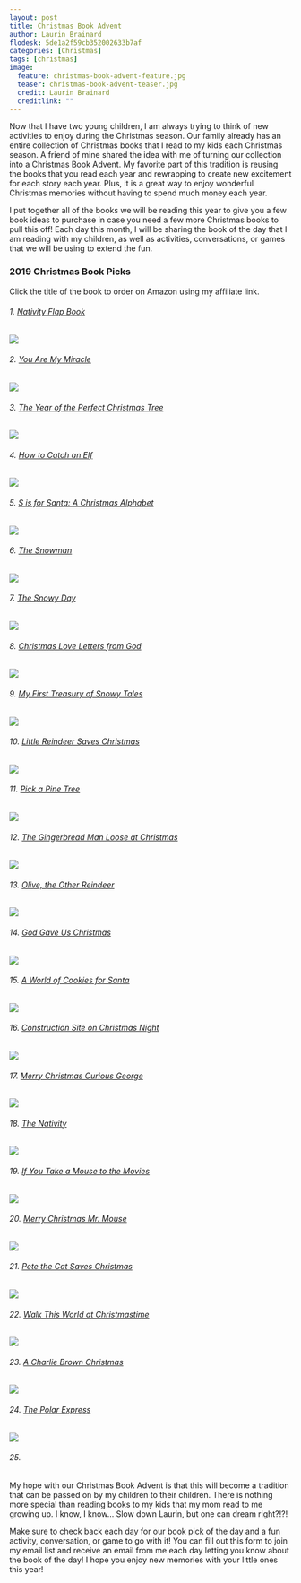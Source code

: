 ```yaml
---
layout: post
title: Christmas Book Advent
author: Laurin Brainard
flodesk: 5de1a2f59cb352002633b7af
categories: [Christmas]
tags: [christmas]
image:
  feature: christmas-book-advent-feature.jpg
  teaser: christmas-book-advent-teaser.jpg
  credit: Laurin Brainard
  creditlink: ""
---
```

Now that I have two young children, I am always trying to think of new activities to enjoy during the Christmas season. Our family already has an entire collection of Christmas books that I read to my kids each Christmas season. A friend of mine shared the idea with me of turning our collection into a Christmas Book Advent. My favorite part of this tradition is reusing the books that you read each year and rewrapping to create new excitement for each story each year. Plus, it is a great way to enjoy wonderful Christmas memories without having to spend much money each year. 

I put together all of the books we will be reading this year to give you a few book ideas to purchase in case you need a few more Christmas books to pull this off! Each day this month, I will be sharing the book of the day that I am reading with my children, as well as activities, conversations, or games that we will be using to extend the fun. 

### 2019 Christmas Book Picks
Click the title of the book to order on Amazon using my affiliate link.

###### 1. [Nativity Flap Book](https://amzn.to/2OxpVzx)
<a target="_blank"  href="https://www.amazon.com/gp/offer-listing/1409564711/ref=as_li_tl?ie=UTF8&camp=1789&creative=9325&creativeASIN=1409564711&linkCode=am2&tag=theprimarybra-20&linkId=93b8d3571ccef2ea797ae627d496dc53"><img border="0" src="//ws-na.amazon-adsystem.com/widgets/q?_encoding=UTF8&MarketPlace=US&ASIN=1409564711&ServiceVersion=20070822&ID=AsinImage&WS=1&Format=_SL250_&tag=theprimarybra-20" ></a><img src="//ir-na.amazon-adsystem.com/e/ir?t=theprimarybra-20&l=am2&o=1&a=1409564711" width="1" height="1" border="0" alt="" style="border:none !important; margin:0px !important;" />

###### 2. [You Are My Miracle](https://amzn.to/2OxpYeH)
<a target="_blank"  href="https://www.amazon.com/gp/product/0399257918/ref=as_li_tl?ie=UTF8&camp=1789&creative=9325&creativeASIN=0399257918&linkCode=as2&tag=theprimarybra-20&linkId=415c1c0f3649f7cea2fb2b4dc9c34584"><img border="0" src="//ws-na.amazon-adsystem.com/widgets/q?_encoding=UTF8&MarketPlace=US&ASIN=0399257918&ServiceVersion=20070822&ID=AsinImage&WS=1&Format=_SL250_&tag=theprimarybra-20" ></a><img src="//ir-na.amazon-adsystem.com/e/ir?t=theprimarybra-20&l=am2&o=1&a=0399257918" width="1" height="1" border="0" alt="" style="border:none !important; margin:0px !important;" />

###### 3. [The Year of the Perfect Christmas Tree](https://amzn.to/2L5ff9p)
<a target="_blank"  href="https://www.amazon.com/gp/product/0140558772/ref=as_li_tl?ie=UTF8&camp=1789&creative=9325&creativeASIN=0140558772&linkCode=as2&tag=theprimarybra-20&linkId=6dd0580a9f5bd48eed2f2118efca8dc1"><img border="0" src="//ws-na.amazon-adsystem.com/widgets/q?_encoding=UTF8&MarketPlace=US&ASIN=0140558772&ServiceVersion=20070822&ID=AsinImage&WS=1&Format=_SL250_&tag=theprimarybra-20" ></a><img src="//ir-na.amazon-adsystem.com/e/ir?t=theprimarybra-20&l=am2&o=1&a=0140558772" width="1" height="1" border="0" alt="" style="border:none !important; margin:0px !important;" />

###### 4. [How to Catch an Elf](https://amzn.to/2q092UG)
<a target="_blank"  href="https://www.amazon.com/gp/product/1492646318/ref=as_li_tl?ie=UTF8&camp=1789&creative=9325&creativeASIN=1492646318&linkCode=as2&tag=theprimarybra-20&linkId=2a79197123ba8c5bafefd71a0fe3c6d2"><img border="0" src="//ws-na.amazon-adsystem.com/widgets/q?_encoding=UTF8&MarketPlace=US&ASIN=1492646318&ServiceVersion=20070822&ID=AsinImage&WS=1&Format=_SL250_&tag=theprimarybra-20" ></a><img src="//ir-na.amazon-adsystem.com/e/ir?t=theprimarybra-20&l=am2&o=1&a=1492646318" width="1" height="1" border="0" alt="" style="border:none !important; margin:0px !important;" />

###### 5. [S is for Santa: A Christmas Alphabet](https://amzn.to/2DwoF9K)
<a target="_blank"  href="https://www.amazon.com/gp/product/142364607X/ref=as_li_tl?ie=UTF8&camp=1789&creative=9325&creativeASIN=142364607X&linkCode=as2&tag=theprimarybra-20&linkId=6efe24b0b0dad2110f67f3801e44e296"><img border="0" src="//ws-na.amazon-adsystem.com/widgets/q?_encoding=UTF8&MarketPlace=US&ASIN=142364607X&ServiceVersion=20070822&ID=AsinImage&WS=1&Format=_SL250_&tag=theprimarybra-20" ></a><img src="//ir-na.amazon-adsystem.com/e/ir?t=theprimarybra-20&l=am2&o=1&a=142364607X" width="1" height="1" border="0" alt="" style="border:none !important; margin:0px !important;" />

###### 6. [The Snowman](https://amzn.to/2DuT08I)
<a target="_blank"  href="https://www.amazon.com/gp/product/0394839730/ref=as_li_tl?ie=UTF8&camp=1789&creative=9325&creativeASIN=0394839730&linkCode=as2&tag=theprimarybra-20&linkId=a94ffac5f77d8034810b7396bbbdcc02"><img border="0" src="//ws-na.amazon-adsystem.com/widgets/q?_encoding=UTF8&MarketPlace=US&ASIN=0394839730&ServiceVersion=20070822&ID=AsinImage&WS=1&Format=_SL250_&tag=theprimarybra-20" ></a><img src="//ir-na.amazon-adsystem.com/e/ir?t=theprimarybra-20&l=am2&o=1&a=0394839730" width="1" height="1" border="0" alt="" style="border:none !important; margin:0px !important;" />

###### 7. [The Snowy Day](https://amzn.to/2RewSrh)
<a target="_blank"  href="https://www.amazon.com/gp/product/0140501827/ref=as_li_tl?ie=UTF8&camp=1789&creative=9325&creativeASIN=0140501827&linkCode=as2&tag=theprimarybra-20&linkId=0595765c37cf290172f06b8f1d34328e"><img border="0" src="//ws-na.amazon-adsystem.com/widgets/q?_encoding=UTF8&MarketPlace=US&ASIN=0140501827&ServiceVersion=20070822&ID=AsinImage&WS=1&Format=_SL250_&tag=theprimarybra-20" ></a><img src="//ir-na.amazon-adsystem.com/e/ir?t=theprimarybra-20&l=am2&o=1&a=0140501827" width="1" height="1" border="0" alt="" style="border:none !important; margin:0px !important;" />

###### 8. [Christmas Love Letters from God](https://amzn.to/2R3hi1j)
<a target="_blank"  href="https://www.amazon.com/gp/product/0310748240/ref=as_li_tl?ie=UTF8&camp=1789&creative=9325&creativeASIN=0310748240&linkCode=as2&tag=theprimarybra-20&linkId=06d2fafbfcb99658b24c50fdbd20a94e"><img border="0" src="//ws-na.amazon-adsystem.com/widgets/q?_encoding=UTF8&MarketPlace=US&ASIN=0310748240&ServiceVersion=20070822&ID=AsinImage&WS=1&Format=_SL250_&tag=theprimarybra-20" ></a><img src="//ir-na.amazon-adsystem.com/e/ir?t=theprimarybra-20&l=am2&o=1&a=0310748240" width="1" height="1" border="0" alt="" style="border:none !important; margin:0px !important;" />

###### 9. [My First Treasury of Snowy Tales](https://amzn.to/2q2PXBh)
<a target="_blank"  href="https://www.amazon.com/gp/product/1781971013/ref=as_li_tl?ie=UTF8&camp=1789&creative=9325&creativeASIN=1781971013&linkCode=as2&tag=theprimarybra-20&linkId=2b9c49b3834ea85303bcde450e64d046"><img border="0" src="//ws-na.amazon-adsystem.com/widgets/q?_encoding=UTF8&MarketPlace=US&ASIN=1781971013&ServiceVersion=20070822&ID=AsinImage&WS=1&Format=_SL250_&tag=theprimarybra-20" ></a><img src="//ir-na.amazon-adsystem.com/e/ir?t=theprimarybra-20&l=am2&o=1&a=1781971013" width="1" height="1" border="0" alt="" style="border:none !important; margin:0px !important;" />

###### 10. [Little Reindeer Saves Christmas](https://amzn.to/33zDm6g)
<a target="_blank"  href="https://www.amazon.com/gp/product/1784408123/ref=as_li_tl?ie=UTF8&camp=1789&creative=9325&creativeASIN=1784408123&linkCode=as2&tag=theprimarybra-20&linkId=e19258a539da824cdfffb0266d023119"><img border="0" src="//ws-na.amazon-adsystem.com/widgets/q?_encoding=UTF8&MarketPlace=US&ASIN=1784408123&ServiceVersion=20070822&ID=AsinImage&WS=1&Format=_SL250_&tag=theprimarybra-20" ></a><img src="//ir-na.amazon-adsystem.com/e/ir?t=theprimarybra-20&l=am2&o=1&a=1784408123" width="1" height="1" border="0" alt="" style="border:none !important; margin:0px !important;" />

###### 11. [Pick a Pine Tree](https://amzn.to/33DdqqJ)
<a target="_blank"  href="https://www.amazon.com/gp/product/0763695718/ref=as_li_tl?ie=UTF8&camp=1789&creative=9325&creativeASIN=0763695718&linkCode=as2&tag=theprimarybra-20&linkId=826cb911f07b531a800731bf1b8515c7"><img border="0" src="//ws-na.amazon-adsystem.com/widgets/q?_encoding=UTF8&MarketPlace=US&ASIN=0763695718&ServiceVersion=20070822&ID=AsinImage&WS=1&Format=_SL250_&tag=theprimarybra-20" ></a><img src="//ir-na.amazon-adsystem.com/e/ir?t=theprimarybra-20&l=am2&o=1&a=0763695718" width="1" height="1" border="0" alt="" style="border:none !important; margin:0px !important;" />

###### 12. [The Gingerbread Man Loose at Christmas](https://amzn.to/37Qd3fC)
<a target="_blank"  href="https://www.amazon.com/gp/product/0399168664/ref=as_li_tl?ie=UTF8&camp=1789&creative=9325&creativeASIN=0399168664&linkCode=as2&tag=theprimarybra-20&linkId=605b350ca1b36ed9f2a6361acf1bcd0d"><img border="0" src="//ws-na.amazon-adsystem.com/widgets/q?_encoding=UTF8&MarketPlace=US&ASIN=0399168664&ServiceVersion=20070822&ID=AsinImage&WS=1&Format=_SL250_&tag=theprimarybra-20" ></a><img src="//ir-na.amazon-adsystem.com/e/ir?t=theprimarybra-20&l=am2&o=1&a=0399168664" width="1" height="1" border="0" alt="" style="border:none !important; margin:0px !important;" />

###### 13. [Olive, the Other Reindeer](https://amzn.to/37SYiZl)
<a target="_blank"  href="https://www.amazon.com/gp/product/0811818071/ref=as_li_tl?ie=UTF8&camp=1789&creative=9325&creativeASIN=0811818071&linkCode=as2&tag=theprimarybra-20&linkId=1f1f22a1f92df4ca3159b9940258ab58"><img border="0" src="//ws-na.amazon-adsystem.com/widgets/q?_encoding=UTF8&MarketPlace=US&ASIN=0811818071&ServiceVersion=20070822&ID=AsinImage&WS=1&Format=_SL250_&tag=theprimarybra-20" ></a><img src="//ir-na.amazon-adsystem.com/e/ir?t=theprimarybra-20&l=am2&o=1&a=0811818071" width="1" height="1" border="0" alt="" style="border:none !important; margin:0px !important;" />

###### 14. [God Gave Us Christmas](https://amzn.to/2OvOuNo)
<a target="_blank"  href="https://www.amazon.com/gp/product/1400071755/ref=as_li_tl?ie=UTF8&camp=1789&creative=9325&creativeASIN=1400071755&linkCode=as2&tag=theprimarybra-20&linkId=cd57394e7678019ae820b825e5e10a95"><img border="0" src="//ws-na.amazon-adsystem.com/widgets/q?_encoding=UTF8&MarketPlace=US&ASIN=1400071755&ServiceVersion=20070822&ID=AsinImage&WS=1&Format=_SL250_&tag=theprimarybra-20" ></a><img src="//ir-na.amazon-adsystem.com/e/ir?t=theprimarybra-20&l=am2&o=1&a=1400071755" width="1" height="1" border="0" alt="" style="border:none !important; margin:0px !important;" />

###### 15. [A World of Cookies for Santa](https://amzn.to/2Y0BQZL)
<a target="_blank"  href="https://www.amazon.com/gp/product/0544226208/ref=as_li_tl?ie=UTF8&camp=1789&creative=9325&creativeASIN=0544226208&linkCode=as2&tag=theprimarybra-20&linkId=36f1a4fb69e2ec5e4651a80f1120c5c5"><img border="0" src="//ws-na.amazon-adsystem.com/widgets/q?_encoding=UTF8&MarketPlace=US&ASIN=0544226208&ServiceVersion=20070822&ID=AsinImage&WS=1&Format=_SL250_&tag=theprimarybra-20" ></a><img src="//ir-na.amazon-adsystem.com/e/ir?t=theprimarybra-20&l=am2&o=1&a=0544226208" width="1" height="1" border="0" alt="" style="border:none !important; margin:0px !important;" />

###### 16. [Construction Site on Christmas Night](https://www.amazon.com/gp/product/1452139113/ref=as_li_tl?ie=UTF8&camp=1789&creative=9325&creativeASIN=1452139113&linkCode=as2&tag=theprimarybra-20&linkId=bc336ca052cab37ba16048cded558e52)
<a target="_blank"  href="https://www.amazon.com/gp/product/1452139113/ref=as_li_tl?ie=UTF8&camp=1789&creative=9325&creativeASIN=1452139113&linkCode=as2&tag=theprimarybra-20&linkId=3f1a0b4384ec73cec031afdac032d83c"><img border="0" src="//ws-na.amazon-adsystem.com/widgets/q?_encoding=UTF8&MarketPlace=US&ASIN=1452139113&ServiceVersion=20070822&ID=AsinImage&WS=1&Format=_SL250_&tag=theprimarybra-20" ></a><img src="//ir-na.amazon-adsystem.com/e/ir?t=theprimarybra-20&l=am2&o=1&a=1452139113" width="1" height="1" border="0" alt="" style="border:none !important; margin:0px !important;" />

###### 17. [Merry Christmas Curious George](https://amzn.to/33tyxvf)
<a target="_blank"  href="https://www.amazon.com/gp/product/1328695581/ref=as_li_tl?ie=UTF8&camp=1789&creative=9325&creativeASIN=1328695581&linkCode=as2&tag=theprimarybra-20&linkId=8b2d2d48dbbb9ae5ad978df217e87432"><img border="0" src="//ws-na.amazon-adsystem.com/widgets/q?_encoding=UTF8&MarketPlace=US&ASIN=1328695581&ServiceVersion=20070822&ID=AsinImage&WS=1&Format=_SL250_&tag=theprimarybra-20" ></a><img src="//ir-na.amazon-adsystem.com/e/ir?t=theprimarybra-20&l=am2&o=1&a=1328695581" width="1" height="1" border="0" alt="" style="border:none !important; margin:0px !important;" />

###### 18. [The Nativity](https://amzn.to/2OyrcGQ)
<a target="_blank"  href="https://www.amazon.com/gp/product/1499882300/ref=as_li_tl?ie=UTF8&camp=1789&creative=9325&creativeASIN=1499882300&linkCode=as2&tag=theprimarybra-20&linkId=c42e1a0d0c23610a98beedb6ed9e208c"><img border="0" src="//ws-na.amazon-adsystem.com/widgets/q?_encoding=UTF8&MarketPlace=US&ASIN=1499882300&ServiceVersion=20070822&ID=AsinImage&WS=1&Format=_SL250_&tag=theprimarybra-20" ></a><img src="//ir-na.amazon-adsystem.com/e/ir?t=theprimarybra-20&l=am2&o=1&a=1499882300" width="1" height="1" border="0" alt="" style="border:none !important; margin:0px !important;" />

###### 19. [If You Take a Mouse to the Movies](https://amzn.to/35NLiTe)
<a target="_blank"  href="https://www.amazon.com/gp/product/0060278676/ref=as_li_tl?ie=UTF8&camp=1789&creative=9325&creativeASIN=0060278676&linkCode=as2&tag=theprimarybra-20&linkId=0cbb85b36dfb059dc26bb95c5afc8ada"><img border="0" src="//ws-na.amazon-adsystem.com/widgets/q?_encoding=UTF8&MarketPlace=US&ASIN=0060278676&ServiceVersion=20070822&ID=AsinImage&WS=1&Format=_SL250_&tag=theprimarybra-20" ></a><img src="//ir-na.amazon-adsystem.com/e/ir?t=theprimarybra-20&l=am2&o=1&a=0060278676" width="1" height="1" border="0" alt="" style="border:none !important; margin:0px !important;" />

###### 20. [Merry Christmas Mr. Mouse](https://www.amazon.com/gp/product/0803740107/ref=as_li_tl?ie=UTF8&camp=1789&creative=9325&creativeASIN=0803740107&linkCode=as2&tag=theprimarybra-20&linkId=ae27dd4b47f5a3acab380e78aac1050e)
<a target="_blank"  href="https://www.amazon.com/gp/product/0803740107/ref=as_li_tl?ie=UTF8&camp=1789&creative=9325&creativeASIN=0803740107&linkCode=as2&tag=theprimarybra-20&linkId=3ec3e21c9dbf6e4592e884e3a9d51df7"><img border="0" src="//ws-na.amazon-adsystem.com/widgets/q?_encoding=UTF8&MarketPlace=US&ASIN=0803740107&ServiceVersion=20070822&ID=AsinImage&WS=1&Format=_SL250_&tag=theprimarybra-20" ></a><img src="//ir-na.amazon-adsystem.com/e/ir?t=theprimarybra-20&l=am2&o=1&a=0803740107" width="1" height="1" border="0" alt="" style="border:none !important; margin:0px !important;" />

###### 21. [Pete the Cat Saves Christmas](https://amzn.to/37PcMtp)
<a target="_blank"  href="https://www.amazon.com/gp/product/0062110624/ref=as_li_tl?ie=UTF8&camp=1789&creative=9325&creativeASIN=0062110624&linkCode=as2&tag=theprimarybra-20&linkId=39cf3abf8a3bbbc76edf6bdea174af67"><img border="0" src="//ws-na.amazon-adsystem.com/widgets/q?_encoding=UTF8&MarketPlace=US&ASIN=0062110624&ServiceVersion=20070822&ID=AsinImage&WS=1&Format=_SL250_&tag=theprimarybra-20" ></a><img src="//ir-na.amazon-adsystem.com/e/ir?t=theprimarybra-20&l=am2&o=1&a=0062110624" width="1" height="1" border="0" alt="" style="border:none !important; margin:0px !important;" />

###### 22. [Walk This World at Christmastime](https://www.amazon.com/gp/product/0763689211/ref=as_li_tl?ie=UTF8&camp=1789&creative=9325&creativeASIN=0763689211&linkCode=as2&tag=theprimarybra-20&linkId=1fe87b0d67786310bf6faba767e8cf59)
<a target="_blank"  href="https://www.amazon.com/gp/product/0763689211/ref=as_li_tl?ie=UTF8&camp=1789&creative=9325&creativeASIN=0763689211&linkCode=as2&tag=theprimarybra-20&linkId=4a85fe1d1e0bfd63383427649349e4d4"><img border="0" src="//ws-na.amazon-adsystem.com/widgets/q?_encoding=UTF8&MarketPlace=US&ASIN=0763689211&ServiceVersion=20070822&ID=AsinImage&WS=1&Format=_SL250_&tag=theprimarybra-20" ></a><img src="//ir-na.amazon-adsystem.com/e/ir?t=theprimarybra-20&l=am2&o=1&a=0763689211" width="1" height="1" border="0" alt="" style="border:none !important; margin:0px !important;" />

###### 23. [A Charlie Brown Christmas](https://www.amazon.com/gp/product/1534404554/ref=as_li_tl?ie=UTF8&camp=1789&creative=9325&creativeASIN=1534404554&linkCode=as2&tag=theprimarybra-20&linkId=bcd23698992e476de852bb71ef0898bd)
<a target="_blank"  href="https://www.amazon.com/gp/product/1534404554/ref=as_li_tl?ie=UTF8&camp=1789&creative=9325&creativeASIN=1534404554&linkCode=as2&tag=theprimarybra-20&linkId=d088bf5fc04583bc5b5ebdfb5e8f01eb"><img border="0" src="//ws-na.amazon-adsystem.com/widgets/q?_encoding=UTF8&MarketPlace=US&ASIN=1534404554&ServiceVersion=20070822&ID=AsinImage&WS=1&Format=_SL250_&tag=theprimarybra-20" ></a><img src="//ir-na.amazon-adsystem.com/e/ir?t=theprimarybra-20&l=am2&o=1&a=1534404554" width="1" height="1" border="0" alt="" style="border:none !important; margin:0px !important;" />

###### 24. [The Polar Express](https://www.amazon.com/gp/product/0544580141/ref=as_li_tl?ie=UTF8&camp=1789&creative=9325&creativeASIN=0544580141&linkCode=as2&tag=theprimarybra-20&linkId=e9987c9f562cbd31f15802b1b7d52060)
<a target="_blank"  href="https://www.amazon.com/gp/product/0544580141/ref=as_li_tl?ie=UTF8&camp=1789&creative=9325&creativeASIN=0544580141&linkCode=as2&tag=theprimarybra-20&linkId=0c72baf3426d801822f9012fc4f6355a"><img border="0" src="//ws-na.amazon-adsystem.com/widgets/q?_encoding=UTF8&MarketPlace=US&ASIN=0544580141&ServiceVersion=20070822&ID=AsinImage&WS=1&Format=_SL250_&tag=theprimarybra-20" ></a><img src="//ir-na.amazon-adsystem.com/e/ir?t=theprimarybra-20&l=am2&o=1&a=0544580141" width="1" height="1" border="0" alt="" style="border:none !important; margin:0px !important;" />

###### 25. 

My hope with our Christmas Book Advent is that this will become a tradition that can be passed on by my children to their children. There is nothing more special than reading books to my kids that my mom read to me growing up.  I know, I know... Slow down Laurin, but one can dream right?!?! 

Make sure to check back each day for our book pick of the day and a fun activity, conversation, or game to go with it! You can fill out this form to join my email list and receive an email from me each day letting you know about the book of the day! I hope you enjoy new memories with your little ones this year!